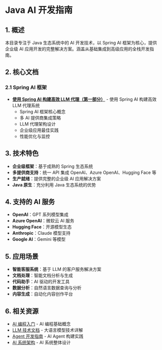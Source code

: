 # Java AI 开发指南

## 1. 概述

本目录专注于 Java 生态系统中的 AI 开发技术，以 Spring AI 框架为核心，提供企业级 AI 应用开发的完整解决方案。涵盖从基础集成到高级应用的全栈开发指南。

## 2. 核心文档

### 2.1 Spring AI 框架

- **[使用 Spring AI 构建高效 LLM 代理（第一部分）](spring_ai_cn.md)** - 使用 Spring AI 构建高效 LLM 代理系统
  - Spring AI 框架核心概念
  - 多 AI 提供商集成策略
  - LLM 代理架构设计
  - 企业级应用最佳实践
  - 性能优化与监控

## 3. 技术特色

- **企业级框架**：基于成熟的 Spring 生态系统
- **多提供商支持**：统一 API 集成 OpenAI、Azure OpenAI、Hugging Face 等
- **生产就绪**：提供完整的企业级 AI 应用解决方案
- **Java 原生**：充分利用 Java 生态系统的优势

## 4. 支持的 AI 服务

- **OpenAI**：GPT 系列模型集成
- **Azure OpenAI**：微软云 AI 服务
- **Hugging Face**：开源模型生态
- **Anthropic**：Claude 模型支持
- **Google AI**：Gemini 等模型

## 5. 应用场景

- **智能客服系统**：基于 LLM 的客户服务解决方案
- **文档处理**：智能文档分析与生成
- **代码助手**：AI 驱动的开发工具
- **数据分析**：自然语言数据查询与分析
- **内容生成**：自动化内容创作平台

## 6. 相关资源

- [AI 编程入门](../ai_coding/) - AI 编程基础概念
- [LLM 技术文档](../llm/) - 大语言模型技术详解
- [Agent 开发指南](../agent/) - AI Agent 构建实践
- [AI 系统架构](../AISystem/) - AI 系统整体设计
